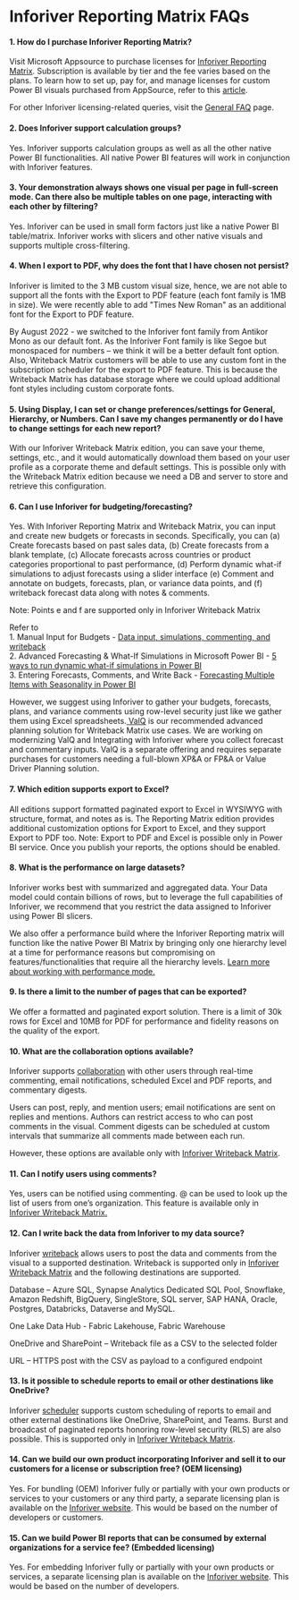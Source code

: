 # Inforiver Reporting Matrix FAQs

#### 1.  How do I purchase Inforiver Reporting Matrix? <a href="#headline-592-2838" id="headline-592-2838"></a>

Visit Microsoft Appsource to purchase licenses for [Inforiver Reporting Matrix](https://appsource.microsoft.com/en-us/product/power-bi-visuals/xviz.inforiver-premium?tab=Overview). Subscription is available by tier and the fee varies based on the plans. To learn how to set up, pay for, and manage licenses for custom Power BI visuals purchased from AppSource, refer to this [article](https://learn.microsoft.com/en-us/power-bi/developer/visuals/licensing-faq).

For other Inforiver licensing-related queries, visit the [General FAQ](https://inforiver.com/faq/) page.

#### 2. Does Inforiver support calculation groups? <a href="#headline-596-2838" id="headline-596-2838"></a>

Yes. Inforiver supports calculation groups as well as all the other native Power BI functionalities. All native Power BI features will work in conjunction with Inforiver features.

#### 3. Your demonstration always shows one visual per page in full-screen mode. Can there also be multiple tables on one page, interacting with each other by filtering? <a href="#headline-661-4516" id="headline-661-4516"></a>

Yes. Inforiver can be used in small form factors just like a native Power BI table/matrix. Inforiver works with slicers and other native visuals and supports multiple cross-filtering.

#### 4. When I export to PDF, why does the font that I have chosen not persist? <a href="#headline-600-2838" id="headline-600-2838"></a>

Inforiver is limited to the 3 MB custom visual size, hence, we are not able to support all the fonts with the Export to PDF feature (each font family is 1MB in size). We were recently able to add "Times New Roman" as an additional font for the Export to PDF feature.

By August 2022 - we switched to the Inforiver font family from Antikor Mono as our default font. As the Inforiver Font family is like Segoe but monospaced for numbers – we think it will be a better default font option. Also, Writeback Matrix customers will be able to use any custom font in the subscription scheduler for the export to PDF feature. This is because the Writeback Matrix has database storage where we could upload additional font styles including custom corporate fonts.

#### 5. Using Display, I can set or change preferences/settings for General, Hierarchy, or Numbers. Can I save my changes permanently or do I have to change settings for each new report? <a href="#headline-604-2838" id="headline-604-2838"></a>

With our Inforiver Writeback Matrix edition, you can save your theme, settings, etc., and it would automatically download them based on your user profile as a corporate theme and default settings. This is possible only with the Writeback Matrix edition because we need a DB and server to store and retrieve this configuration.

#### 6. Can I use Inforiver for budgeting/forecasting? <a href="#headline-608-2838" id="headline-608-2838"></a>

Yes. With Inforiver Reporting Matrix and Writeback Matrix, you can input and create new budgets or forecasts in seconds. Specifically, you can (a) Create forecasts based on past sales data, (b) Create forecasts from a blank template, (c) Allocate forecasts across countries or product categories proportional to past performance, (d) Perform dynamic what-if simulations to adjust forecasts using a slider interface (e) Comment and annotate on budgets, forecasts, plan, or variance data points, and (f) writeback forecast data along with notes & comments.

Note: Points e and f are supported only in Inforiver Writeback Matrix

Refer to\
1\. Manual Input for Budgets - [Data input, simulations, commenting, and writeback](https://inforiver.com/webinars/data-writeback-in-power-bi-a-deep-dive-and-key-considerations/)\
2\. Advanced Forecasting & What-If Simulations in Microsoft Power BI - [5 ways to run dynamic what-if simulations in Power BI](https://inforiver.com/blog/general/5-ways-to-run-dynamic-what-if-simulations-in-power-bi/)\
3\. Entering Forecasts, Comments, and Write Back - [Forecasting Multiple Items with Seasonality in Power BI](https://inforiver.com/blog/general/forecast-multiple-items-with-seasonality-power-bi/)

However, we suggest using Inforiver to gather your budgets, forecasts, plans, and variance comments using row-level security just like we gather them using Excel spreadsheets.[ ValQ](https://valq.com/) is our recommended advanced planning solution for Writeback Matrix use cases. We are working on modernizing ValQ and Integrating with Inforiver where you collect forecast and commentary inputs. ValQ is a separate offering and requires separate purchases for customers needing a full-blown XP\&A or FP\&A or Value Driver Planning solution.

#### 7. Which edition supports export to Excel? <a href="#headline-647-2838" id="headline-647-2838"></a>

All editions support formatted paginated export to Excel in WYSIWYG with structure, format, and notes as is. The Reporting Matrix edition provides additional customization options for Export to Excel, and they support Export to PDF too. Note: Export to PDF and Excel is possible only in Power BI service. Once you publish your reports, the options should be enabled.

#### 8. What is the performance on large datasets? <a href="#headline-647-2838" id="headline-647-2838"></a>

Inforiver works best with summarized and aggregated data. Your Data model could contain billions of rows, but to leverage the full capabilities of Inforiver, we recommend that you restrict the data assigned to Inforiver using Power BI slicers.

We also offer a performance build where the Inforiver Reporting matrix will function like the native Power BI Matrix by bringing only one hierarchy level at a time for performance reasons but compromising on features/functionalities that require all the hierarchy levels. [Learn more about working with performance mode.](advanced-topics/drill-down-and-roll-up-in-performance-mode.md)

#### 9. Is there a limit to the number of pages that can be exported? <a href="#headline-652-2838" id="headline-652-2838"></a>

We offer a formatted and paginated export solution. There is a limit of 30k rows for Excel and 10MB for PDF for performance and fidelity reasons on the quality of the export.

#### 10. What are the collaboration options available? <a href="#headline-612-2838" id="headline-612-2838"></a>

Inforiver supports [collaboration](https://inforiver.com/collaborate-powerbi/) with other users through real-time commenting, email notifications, scheduled Excel and PDF reports, and commentary digests.

Users can post, reply, and mention users; email notifications are sent on replies and mentions. Authors can restrict access to who can post comments in the visual. Comment digests can be scheduled at custom intervals that summarize all comments made between each run.

However, these options are available only with [Inforiver Writeback Matrix](https://inforiver.com/enterprise/).

#### 11. Can I notify users using comments? <a href="#headline-632-2838" id="headline-632-2838"></a>

Yes, users can be notified using commenting. @ can be used to look up the list of users from one’s organization. This feature is available only in [Inforiver ](https://inforiver.com/enterprise/)[Writeback Matrix](https://inforiver.com/enterprise/)[.](https://inforiver.com/enterprise/)

#### 12. Can I write back the data from Inforiver to my data source? <a href="#headline-616-2838" id="headline-616-2838"></a>

Inforiver [writeback](https://inforiver.com/writeback-powerbi/) allows users to post the data and comments from the visual to a supported destination. Writeback is supported only in [Inforiver ](https://inforiver.com/enterprise/)[Writeback Matrix](https://inforiver.com/enterprise/) and the following destinations are supported.

Database – Azure SQL, Synapse Analytics Dedicated SQL Pool, Snowflake, Amazon Redshift, BigQuery, SingleStore, SQL server, SAP HANA, Oracle, Postgres, Databricks, Dataverse and MySQL.

One Lake Data Hub - Fabric Lakehouse, Fabric Warehouse

OneDrive and SharePoint – Writeback file as a CSV to the selected folder&#x20;

URL – HTTPS post with the CSV as payload to a configured endpoint&#x20;

#### 13. Is it possible to schedule reports to email or other destinations like OneDrive? <a href="#headline-642-2838" id="headline-642-2838"></a>

Inforiver [scheduler](https://inforiver.com/schedule-reports-powerbi/) supports custom scheduling of reports to email and other external destinations like OneDrive, SharePoint, and Teams. Burst and broadcast of paginated reports honoring row-level security (RLS) are also possible. This is supported only in [Inforiver Writeback Matrix](https://inforiver.com/enterprise/).&#x20;

#### 14. Can we build our own product incorporating Inforiver and sell it to our customers for a license or subscription free? (OEM licensing) <a href="#headline-656-4516" id="headline-656-4516"></a>

Yes. For bundling (OEM) Inforiver fully or partially with your own products or services to your customers or any third party, a separate licensing plan is available on the [Inforiver website](https://inforiver.com/matrix/pricing/). This would be based on the number of developers or customers.&#x20;

#### 15. Can we build Power BI reports that can be consumed by external organizations for a service fee? (Embedded licensing) <a href="#headline-673-4516" id="headline-673-4516"></a>

Yes. For embedding Inforiver fully or partially with your own products or services, a separate licensing plan is available on the [Inforiver website](https://inforiver.com/matrix/pricing/). This would be based on the number of developers.&#x20;
